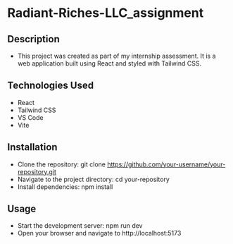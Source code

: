 ﻿# Radiant-Riches-LLC_assignment
## Description
- This project was created as part of my internship assessment. It is a web application built using React and styled with Tailwind CSS.

## Technologies Used
- React
- Tailwind CSS
- VS Code
- Vite

## Installation
- Clone the repository: git clone https://github.com/your-username/your-repository.git
- Navigate to the project directory: cd your-repository
- Install dependencies: npm install

## Usage
- Start the development server: npm run dev
- Open your browser and navigate to http://localhost:5173
